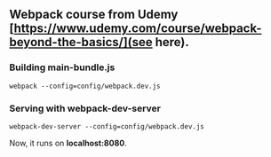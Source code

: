 ## Webpack course from Udemy [https://www.udemy.com/course/webpack-beyond-the-basics/](see here).

### Building main-bundle.js

`webpack --config=config/webpack.dev.js`

### Serving with webpack-dev-server

`webpack-dev-server --config=config/webpack.dev.js`

Now, it runs on **localhost:8080**.
